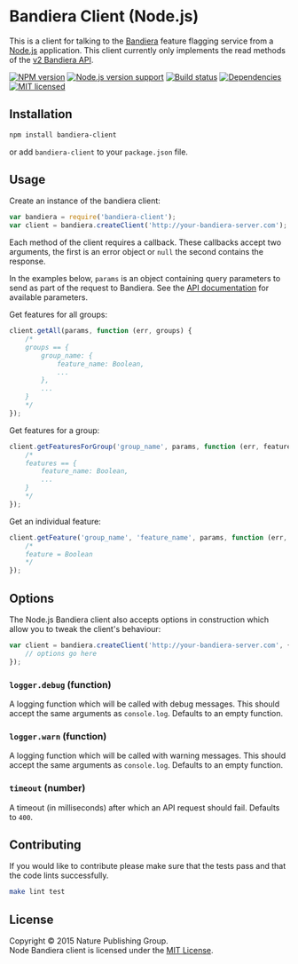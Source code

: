 
Bandiera Client (Node.js)
=========================

This is a client for talking to the [Bandiera][bandiera] feature flagging service from a [Node.js][node] application.
This client currently only implements the read methods of the [v2 Bandiera API][bandiera-api].

[![NPM version][shield-npm]][info-npm]
[![Node.js version support][shield-node]][info-node]
[![Build status][shield-build]][info-build]
[![Dependencies][shield-dependencies]][info-dependencies]
[![MIT licensed][shield-license]][info-license]


Installation
------------

```sh
npm install bandiera-client
```

or add `bandiera-client` to your `package.json` file.


Usage
-----

Create an instance of the bandiera client:

```js
var bandiera = require('bandiera-client');
var client = bandiera.createClient('http://your-bandiera-server.com');
```

Each method of the client requires a callback. These callbacks accept two arguments, the first is an error object or `null` the second contains the response.

In the examples below, `params` is an object containing query parameters to send as part of the request to Bandiera. See the [API documentation][bandiera-api] for available parameters.

Get features for all groups:

```js
client.getAll(params, function (err, groups) {
    /*
    groups == {
        group_name: {
            feature_name: Boolean,
            ...
        },
        ...
    }
    */
});
```

Get features for a group:

```js
client.getFeaturesForGroup('group_name', params, function (err, features) {
    /*
    features == {
        feature_name: Boolean,
        ...
    }
    */
});
```

Get an individual feature:

```js
client.getFeature('group_name', 'feature_name', params, function (err, feature) {
    /*
    feature = Boolean
    */
});
```


Options
-------

The Node.js Bandiera client also accepts options in construction which allow you to tweak the client's behaviour:

```js
var client = bandiera.createClient('http://your-bandiera-server.com', {
    // options go here
});
```

### `logger.debug` (function)

A logging function which will be called with debug messages. This should accept the same arguments as `console.log`. Defaults to an empty function.

### `logger.warn` (function)

A logging function which will be called with warning messages. This should accept the same arguments as `console.log`. Defaults to an empty function.

### `timeout` (number)

A timeout (in milliseconds) after which an API request should fail. Defaults to `400`.


Contributing
------------

If you would like to contribute please make sure that the tests pass and that the code lints successfully.

```sh
make lint test
```


License
-------

Copyright &copy; 2015 Nature Publishing Group.  
Node Bandiera client is licensed under the [MIT License][info-license].



[bandiera]: https://github.com/nature/bandiera
[bandiera-api]: https://github.com/nature/bandiera/wiki/API-Documentation
[node]: http://nodejs.org

[info-dependencies]: https://gemnasium.com/nature/bandiera-client-node
[info-license]: LICENSE
[info-node]: package.json
[info-npm]: https://www.npmjs.com/package/bandiera-client
[info-build]: https://travis-ci.org/nature/bandiera-client-node
[shield-dependencies]: https://img.shields.io/gemnasium/nature/bandiera-client-node.svg
[shield-license]: https://img.shields.io/badge/license-MIT-blue.svg
[shield-node]: https://img.shields.io/node/v/bandiera-client.svg?label=node.js%20support
[shield-npm]: https://img.shields.io/npm/v/bandiera-client.svg
[shield-build]: https://img.shields.io/travis/nature/bandiera-client-node/master.svg
